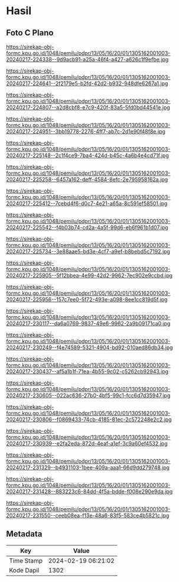 # Hasil

## Foto C Plano

https://sirekap-obj-formc.kpu.go.id/1048/pemilu/pdpr/13/05/16/20/01/1305162001003-20240217-224338--9d9acb91-a25a-46f4-a427-a626c1f9efbe.jpg

https://sirekap-obj-formc.kpu.go.id/1048/pemilu/pdpr/13/05/16/20/01/1305162001003-20240217-224641--2f2179e5-b2fd-42d2-b932-948dfe6267a1.jpg

https://sirekap-obj-formc.kpu.go.id/1048/pemilu/pdpr/13/05/16/20/01/1305162001003-20240217-224807--a2d8cbf8-e7c9-420f-83a5-5fd0bd44541e.jpg

https://sirekap-obj-formc.kpu.go.id/1048/pemilu/pdpr/13/05/16/20/01/1305162001003-20240217-224951--3bb19778-2276-4ff7-ab7c-2d1e90f48f8e.jpg

https://sirekap-obj-formc.kpu.go.id/1048/pemilu/pdpr/13/05/16/20/01/1305162001003-20240217-225148--2c1f4ce9-7ba4-424d-b45c-4a6b4e4cd71f.jpg

https://sirekap-obj-formc.kpu.go.id/1048/pemilu/pdpr/13/05/16/20/01/1305162001003-20240217-225258--6457a162-deff-4584-8efc-2e795958162a.jpg

https://sirekap-obj-formc.kpu.go.id/1048/pemilu/pdpr/13/05/16/20/01/1305162001003-20240217-225412--7cebd4f6-d0c7-4e21-a65a-8c591ef58501.jpg

https://sirekap-obj-formc.kpu.go.id/1048/pemilu/pdpr/13/05/16/20/01/1305162001003-20240217-225542--f4b03b74-cd2a-4a5f-99d6-eb6f961b1d07.jpg

https://sirekap-obj-formc.kpu.go.id/1048/pemilu/pdpr/13/05/16/20/01/1305162001003-20240217-225734--3e88aae5-bd3e-4cf7-a9ef-b8bebd5c7192.jpg

https://sirekap-obj-formc.kpu.go.id/1048/pemilu/pdpr/13/05/16/20/01/1305162001003-20240217-225905--5f12bbea-4e99-42d2-9962-7ec902e9ccbd.jpg

https://sirekap-obj-formc.kpu.go.id/1048/pemilu/pdpr/13/05/16/20/01/1305162001003-20240217-225956--157c7ee0-5f72-493e-a098-8ee1cc819d5f.jpg

https://sirekap-obj-formc.kpu.go.id/1048/pemilu/pdpr/13/05/16/20/01/1305162001003-20240217-230117--da6a0769-9837-49e6-9962-2a9b09171ca0.jpg

https://sirekap-obj-formc.kpu.go.id/1048/pemilu/pdpr/13/05/16/20/01/1305162001003-20240217-230249--f4e74589-5321-4904-bd92-010aed86db34.jpg

https://sirekap-obj-formc.kpu.go.id/1048/pemilu/pdpr/13/05/16/20/01/1305162001003-20240217-230437--af5a1b1f-71ea-4b55-9c02-c5262cb92943.jpg

https://sirekap-obj-formc.kpu.go.id/1048/pemilu/pdpr/13/05/16/20/01/1305162001003-20240217-230605--022ac636-27b0-4bf5-99c1-fcc6d7d35947.jpg

https://sirekap-obj-formc.kpu.go.id/1048/pemilu/pdpr/13/05/16/20/01/1305162001003-20240217-230806--f0869433-74cb-4185-81ec-2c572248e2c2.jpg

https://sirekap-obj-formc.kpu.go.id/1048/pemilu/pdpr/13/05/16/20/01/1305162001003-20240217-230939--e2fa2eda-872d-4eaf-a1ef-3c9a60ef4532.jpg

https://sirekap-obj-formc.kpu.go.id/1048/pemilu/pdpr/13/05/16/20/01/1305162001003-20240217-231329--b4931103-1bee-409a-aaa1-66d9dd279748.jpg

https://sirekap-obj-formc.kpu.go.id/1048/pemilu/pdpr/13/05/16/20/01/1305162001003-20240217-231428--883223c6-84dd-4f5a-bdde-f008e290e9da.jpg

https://sirekap-obj-formc.kpu.go.id/1048/pemilu/pdpr/13/05/16/20/01/1305162001003-20240217-231550--ceeb08ea-f13e-48a6-83f5-583ce4b5821c.jpg


## Metadata

| Key        | Value               |
| ---------- | ------------------- |
| Time Stamp | 2024-02-19 06:21:02 |
| Kode Dapil | 1302                |



